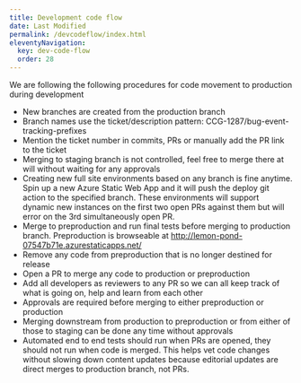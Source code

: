 ```yaml
---
title: Development code flow
date: Last Modified 
permalink: /devcodeflow/index.html
eleventyNavigation:
  key: dev-code-flow
  order: 28
---
```


We are following the following procedures for code movement to production during development

- New branches are created from the production branch
- Branch names use the ticket/description pattern: CCG-1287/bug-event-tracking-prefixes 
- Mention the ticket number in commits, PRs or manually add the PR link to the ticket
- Merging to staging branch is not controlled, feel free to merge there at will without waiting for any approvals
- Creating new full site environments based on any branch is fine anytime. Spin up a new Azure Static Web App and it will push the deploy git action to the specified branch. These environments will support dynamic new instances on the first two open PRs against them but will error on the 3rd simultaneously open PR.
- Merge to preproduction and run final tests before merging to production branch. Preproduction is browseable at http://lemon-pond-07547b71e.azurestaticapps.net/
- Remove any code from preproduction that is no longer destined for release
- Open a PR to merge any code to production or preproduction
- Add all developers as reviewers to any PR so we can all keep track of what is going on, help and learn from each other
- Approvals are required before merging to either preproduction or production
- Merging downstream from production to preproduction or from either of those to staging can be done any time without approvals
- Automated end to end tests should run when PRs are opened, they should not run when code is merged. This helps vet code changes without slowing down content updates because editorial updates are direct merges to production branch, not PRs.
